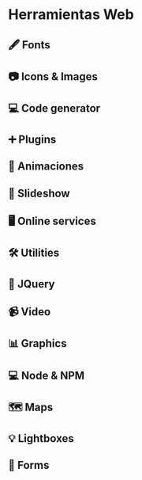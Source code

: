 # Herramientas Web

## 🖋 Fonts
## 📷 Icons & Images
## 💻 Code generator
## ➕ Plugins
## 🐙 Animaciones
## 📄 Slideshow
## 🖥 Online services
## 🛠 Utilities
## 🍤 JQuery
## 📹 Video
## 📊 Graphics
## 💻 Node & NPM
## 🗺 Maps
## 💡 Lightboxes
## 🧾 Forms
